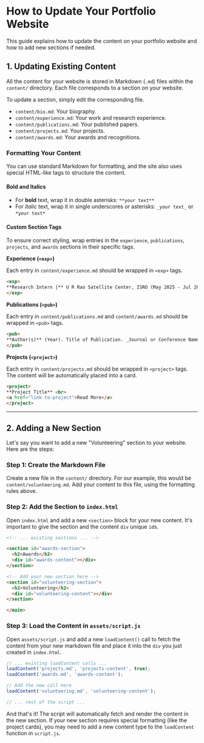# How to Update Your Portfolio Website

This guide explains how to update the content on your portfolio website and how to add new sections if needed.

## 1. Updating Existing Content

All the content for your website is stored in Markdown (`.md`) files within the `content/` directory. Each file corresponds to a section on your website.

To update a section, simply edit the corresponding file.

-   `content/bio.md`: Your biography.
-   `content/experience.md`: Your work and research experience.
-   `content/publications.md`: Your published papers.
-   `content/projects.md`: Your projects.
-   `content/awards.md`: Your awards and recognitions.

### Formatting Your Content

You can use standard Markdown for formatting, and the site also uses special HTML-like tags to structure the content.

#### Bold and Italics

-   For **bold** text, wrap it in double asterisks: `**your text**`
-   For *italic* text, wrap it in single underscores or asterisks: `_your text_` or `*your text*`

#### Custom Section Tags

To ensure correct styling, wrap entries in the `experience`, `publications`, `projects`, and `awards` sections in their specific tags.

**Experience (`<exp>`)**

Each entry in `content/experience.md` should be wrapped in `<exp>` tags.

```markdown
<exp>
**Research Intern |** U R Rao Satellite Center, ISRO (May 2025 - Jul 2025)
</exp>
```

**Publications (`<pub>`)**

Each entry in `content/publications.md` and `content/awards.md` should be wrapped in `<pub>` tags.

```markdown
<pub>
**Author(s)** (Year). Title of Publication. _Journal or Conference Name_.
</pub>
```

**Projects (`<project>`)**

Each entry in `content/projects.md` should be wrapped in `<project>` tags. The content will be automatically placed into a card.

```markdown
<project>
**Project Title** <br>
<a href="link-to-project">Read More</a>
</project>
```

---

## 2. Adding a New Section

Let's say you want to add a new "Volunteering" section to your website. Here are the steps:

### Step 1: Create the Markdown File

Create a new file in the `content/` directory. For our example, this would be `content/volunteering.md`. Add your content to this file, using the formatting rules above.

### Step 2: Add the Section to `index.html`

Open `index.html` and add a new `<section>` block for your new content. It's important to give the section and the content `div` unique `id`s.

```html
<!-- ... existing sections ... -->

<section id="awards-section">
  <h2>Awards</h2>
  <div id="awards-content"></div>
</section>

<!-- Add your new section here -->
<section id="volunteering-section">
  <h2>Volunteering</h2>
  <div id="volunteering-content"></div>
</section>

</main>
```

### Step 3: Load the Content in `assets/script.js`

Open `assets/script.js` and add a new `loadContent()` call to fetch the content from your new markdown file and place it into the `div` you just created in `index.html`.

```javascript
// ... existing loadContent calls ...
loadContent('projects.md', 'projects-content', true);
loadContent('awards.md', 'awards-content');

// Add the new call here
loadContent('volunteering.md', 'volunteering-content');

// ... rest of the script ...
```

And that's it! The script will automatically fetch and render the content in the new section. If your new section requires special formatting (like the project cards), you may need to add a new content type to the `loadContent` function in `script.js`.
